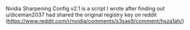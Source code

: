 Nvidia Sharpening Config v2.1 is a script I wrote after finding out u/diceman2037 had shared the original registry key on reddit (https://www.reddit.com/r/nvidia/comments/s3sas9/comment/hsza1ah/)